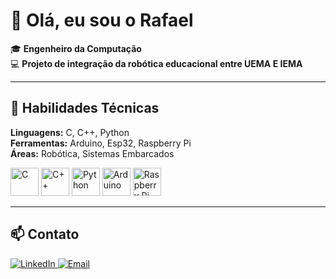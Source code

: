 # 👋 Olá, eu sou o Rafael

🎓 **Engenheiro da Computação**  
💻 **Projeto de integração da robótica educacional entre UEMA E IEMA**

---

## 🧠 Habilidades Técnicas

**Linguagens:** C, C++, Python  
**Ferramentas:** Arduino, Esp32, Raspberry Pi  
**Áreas:** Robótica, Sistemas Embarcados

<p align="left">
  <img src="https://cdn.jsdelivr.net/gh/devicons/devicon/icons/c/c-original.svg" alt="C" width="45" height="45"/>
  <img src="https://cdn.jsdelivr.net/gh/devicons/devicon/icons/cplusplus/cplusplus-original.svg" alt="C++" width="45" height="45"/>
  <img src="https://cdn.jsdelivr.net/gh/devicons/devicon/icons/python/python-original.svg" alt="Python" width="45" height="45"/>
  <img src="https://cdn.jsdelivr.net/gh/devicons/devicon/icons/arduino/arduino-original.svg" alt="Arduino" width="45" height="45"/>
  <img src="https://cdn.jsdelivr.net/gh/devicons/devicon/icons/raspberrypi/raspberrypi-original.svg" alt="Raspberry Pi" width="45" height="45"/>
</p>

---

## 📫 Contato

<p align="left">
  <a href="www.linkedin.com/in/rafael-alencar" target="_blank">
    <img src="https://img.shields.io/badge/LinkedIn-0077B5?style=for-the-badge&logo=linkedin&logoColor=white" alt="LinkedIn"/>
  </a>
  <a href="mailto:devrafaeljnalencar@gmail.com">
    <img src="https://img.shields.io/badge/Gmail-D14836?style=for-the-badge&logo=gmail&logoColor=white" alt="Email"/>
  </a>
</p>
